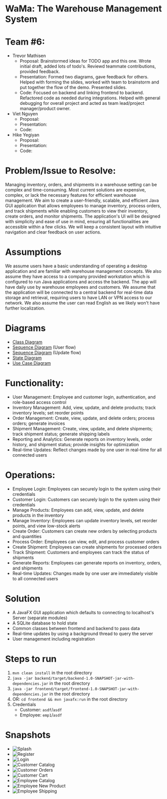 # WaMa: The Warehouse Management System

# Team #6:
- Trevor Mathisen
  - Proposal: Brainstormed ideas for TODO app and this one. Wrote initial draft, added lots of todo's. Reviewd teammate contributions, provided feedback.
  - Presentation: Formed two diagrams, gave feedback for others. Helped with forming the slides, worked with team to brainstorm and put together the flow of the demo. Presented slides.
  - Code: Focused on backend and linking frontend to backend. Refactored code as needed during integrations. Helped with general debugging for overall project and acted as team lead/project manager/product owner.
- Viet Nguyen
  - Proposal: 
  - Presentation: 
  - Code: 
- Hike Yegiyan
    - Proposal:
    - Presentation:
    - Code: 

# Problem/Issue to Resolve:
Managing inventory, orders, and shipments in a warehouse setting can be complex and time-consuming. Most current solutions are expensive, complex, or lack the necessary features for efficient warehouse management. We aim to create a user-friendly, scalable, and efficient Java GUI application that allows employees to manage inventory, process orders, and track shipments while enabling customers to view their inventory, create orders, and monitor shipments. The application's UI will be designed with simplicity and ease of use in mind, ensuring all functionalities are accessible within a few clicks. We will keep a consistent layout with intuitive navigation and clear feedback on user actions.

# Assumptions
We assume users have a basic understanding of operating a desktop application and are familiar with warehouse management concepts. We also assume they have access to a company provided workstation which is configured to run Java applications and access the backend. The app will have daily use by warehouse employees and customers. We assume that the application will be connected to a central backend for real-time data storage and retrieval, requiring users to have LAN or VPN access to our network. We also assume the user can read English as we likely won't have further localization.

# Diagrams
 - [Class Diagram](diagrams/backend_class_diagram.drawio.png)
 - [Sequence Diagram](diagrams/sequence_diagram.drawio.png) (User flow)
 - [Sequence Diagram](diagrams/sequence_update.png) (Update flow)
 - [State Diagram](diagrams/StateDiagram.png)
 - [Use Case Diagram](diagrams/UseCaseDiagram.png)

# Functionality:
- User Management: Employee and customer login, authentication, and role-based access control
- Inventory Management: Add, view, update, and delete products; track inventory levels; set reorder points
- Order Management: Create, view, update, and delete orders; process orders; generate invoices
- Shipment Management: Create, view, update, and delete shipments; track shipment status; generate shipping labels
- Reporting and Analytics: Generate reports on inventory levels, order history, and shipment status; provide insights for optimization
- Real-time Updates: Reflect changes made by one user in real-time for all connected users

# Operations:
- Employee Login: Employees can securely login to the system using their credentials
- Customer Login: Customers can securely login to the system using their credentials
- Manage Products: Employees can add, view, update, and delete products in the inventory
- Manage Inventory: Employees can update inventory levels, set reorder points, and view low-stock alerts
- Create Order: Customers can create new orders by selecting products and quantities
- Process Order: Employees can view, edit, and process customer orders
- Create Shipment: Employees can create shipments for processed orders
- Track Shipment: Customers and employees can track the status of shipments
- Generate Reports: Employees can generate reports on inventory, orders, and shipments
- Real-time Updates: Changes made by one user are immediately visible to all connected users

# Solution
- A JavaFX GUI application which defaults to connecting to localhost's Server (separate modules)
- A SQLite database to hold state
- Common classes between frontend and backend to pass data
- Real-time updates by using a background thread to query the server
- User management including registration

# Steps to run
1. `mvn clean install` in the root directory
2. `java -jar backend/target/backend-1.0-SNAPSHOT-jar-with-dependencies.jar` in the root directory
3. `java -jar frontend/target/frontend-1.0-SNAPSHOT-jar-with-dependencies.jar` in the root directory
4. OR: `cd frontend && mvn javafx:run` in the root directory
5. Credentials
   - Customer: `asdf`/`asdf`
   - Employee: `emp1`/`asdf`

# Snapshots
- ![Splash](diagrams/app%20pics/splash.png)
- ![Register](diagrams/app%20pics/register.png)
- ![Login](diagrams/app%20pics/login.png)
- ![Customer Catalog](diagrams/app%20pics/customer_catalog.png)
- ![Customer Orders](diagrams/app%20pics/customer_orders.png)
- ![Customer Cart](diagrams/app%20pics/customer_cart.png)
- ![Employee Catalog](diagrams/app%20pics/employee_catalog.png)
- ![Employee New Product](diagrams/app%20pics/employee_newproduct.png)
- ![Employee Shipping](diagrams/app%20pics/employee_shipping.png)
